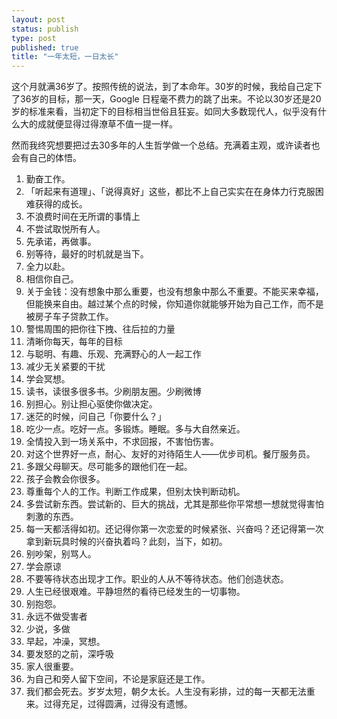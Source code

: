 ```yaml
--- 
layout: post
status: publish
type: post
published: true
title: "一年太短，一日太长"
---
```


这个月就满36岁了。按照传统的说法，到了本命年。30岁的时候，我给自己定下了36岁的目标，那一天，Google 日程毫不费力的跳了出来。不论以30岁还是20岁的标准来看，当初定下的目标相当世俗且狂妄。如同大多数现代人，似乎没有什么大的成就便显得过得潦草不值一提一样。

然而我终究想要把过去30多年的人生哲学做一个总结。充满着主观，或许读者也会有自己的体悟。

1. 勤奋工作。
2. 「听起来有道理」、「说得真好」这些，都比不上自己实实在在身体力行克服困难获得的成长。
2. 不浪费时间在无所谓的事情上
3. 不尝试取悦所有人。
3. 先承诺，再做事。
4. 别等待，最好的时机就是当下。
4. 全力以赴。
5. 相信你自己。
7. 关于金钱：没有想象中那么重要，也没有想象中那么不重要。不能买来幸福，但能换来自由。越过某个点的时候，你知道你就能够开始为自己工作，而不是被房子车子贷款工作。
6. 警惕周围的把你往下拽、往后拉的力量
7. 清晰你每天，每年的目标
8. 与聪明、有趣、乐观、充满野心的人一起工作
9. 减少无关紧要的干扰
10. 学会冥想。
11. 读书，读很多很多书。少刷朋友圈。少刷微博
12. 别担心。别让担心驱使你做决定。
13. 迷茫的时候，问自己「你要什么？」
14. 吃少一点。吃好一点。多锻炼。睡眠。多与大自然亲近。
15. 全情投入到一场关系中，不求回报，不害怕伤害。
15. 对这个世界好一点，耐心、友好的对待陌生人——优步司机。餐厅服务员。
16. 多跟父母聊天。尽可能多的跟他们在一起。
17. 孩子会教会你很多。
17. 尊重每个人的工作。判断工作成果，但别太快判断动机。
18. 多尝试新东西。尝试新的、巨大的挑战，尤其是那些你平常想一想就觉得害怕刺激的东西。
19. 每一天都活得如初。还记得你第一次恋爱的时候紧张、兴奋吗？还记得第一次拿到新玩具时候的兴奋执着吗？此刻，当下，如初。
20. 别吵架，别骂人。
21. 学会原谅
22. 不要等待状态出现才工作。职业的人从不等待状态。他们创造状态。
23. 人生已经很艰难。平静坦然的看待已经发生的一切事物。
24. 别抱怨。
25. 永远不做受害者
26. 少说，多做
27. 早起，冲澡，冥想。
28. 要发怒的之前，深呼吸
29. 家人很重要。
30. 为自己和旁人留下空间，不论是家庭还是工作。
31. 我们都会死去。岁岁太短，朝夕太长。人生没有彩排，过的每一天都无法重来。过得充足，过得圆满，过得没有遗憾。

